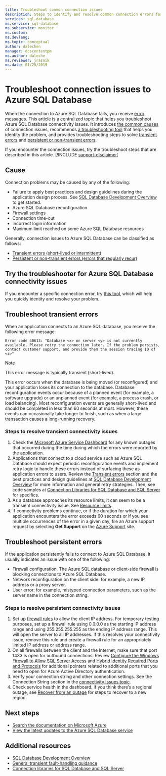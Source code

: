 ```yaml
---
title: Troubleshoot common connection issues
description: Steps to identify and resolve common connection errors for Azure SQL Database.
services: sql-database
ms.service: sql-database
ms.subservice: monitor
ms.custom:
ms.devlang: 
ms.topic: conceptual
author: dalechen
manager: dcscontentpm
ms.author: daleche
ms.reviewer: jrasnik
ms.date: 01/25/2019
---
```

# Troubleshoot connection issues to Azure SQL Database

When the connection to Azure SQL Database fails, you receive [error messages](sql-database-develop-error-messages.md). This article is a centralized topic that helps you troubleshoot Azure SQL Database connectivity issues. It introduces [the common causes](#cause) of connection issues, recommends [a troubleshooting tool](#try-the-troubleshooter-for-azure-sql-database-connectivity-issues) that helps you identity the problem, and provides troubleshooting steps to solve [transient errors](#troubleshoot-transient-errors) and [persistent or non-transient errors](#troubleshoot-persistent-errors). 

If you encounter the connection issues, try the troubleshoot steps that are described in this article.
[!INCLUDE [support-disclaimer](../../includes/support-disclaimer.md)]

## Cause

Connection problems may be caused by any of the following:

* Failure to apply best practices and design guidelines during the application design process.  See [SQL Database Development Overview](sql-database-develop-overview.md) to get started.
* Azure SQL Database reconfiguration
* Firewall settings
* Connection time-out
* Incorrect login information
* Maximum limit reached on some Azure SQL Database resources

Generally, connection issues to Azure SQL Database can be classified as follows:

* [Transient errors (short-lived or intermittent)](#troubleshoot-transient-errors)
* [Persistent or non-transient errors (errors that regularly recur)](#troubleshoot-persistent-errors)

## Try the troubleshooter for Azure SQL Database connectivity issues

If you encounter a specific connection error, try [this tool](https://support.microsoft.com/help/10085/troubleshooting-connectivity-issues-with-microsoft-azure-sql-database), which will help you quickly identity and resolve your problem.

## Troubleshoot transient errors

When an application connects to an Azure SQL database, you receive the following error message:

```
Error code 40613: "Database <x> on server <y> is not currently available. Please retry the connection later. If the problem persists, contact customer support, and provide them the session tracing ID of <z>"
```

> [!NOTE]
> This error message is typically transient (short-lived).
> 
> 

This error occurs when the database is being moved (or reconfigured) and your application loses its connection to the database. Database reconfiguration events occur because of a planned event (for example, a software upgrade) or an unplanned event (for example, a process crash, or load balancing). Most reconfiguration events are generally short-lived and should be completed in less than 60 seconds at most. However, these events can occasionally take longer to finish, such as when a large transaction causes a long-running recovery.

### Steps to resolve transient connectivity issues

1. Check the [Microsoft Azure Service Dashboard](https://azure.microsoft.com/status) for any known outages that occurred during the time during which the errors were reported by the application.
2. Applications that connect to a cloud service such as Azure SQL Database should expect periodic reconfiguration events and implement retry logic to handle these errors instead of surfacing these as application errors to users. Review the [Transient errors](sql-database-connectivity-issues.md) section and the best practices and design guidelines at [SQL Database Development Overview](sql-database-develop-overview.md) for more information and general retry strategies. Then, see code samples at [Connection Libraries for SQL Database and SQL Server](sql-database-libraries.md) for specifics.
3. As a database approaches its resource limits, it can seem to be a transient connectivity issue. See [Resource limits](sql-database-resource-limits-database-server.md#what-happens-when-database-resource-limits-are-reached).
4. If connectivity problems continue, or if the duration for which your application encounters the error exceeds 60 seconds or if you see multiple occurrences of the error in a given day, file an Azure support request by selecting **Get Support** on the [Azure Support](https://azure.microsoft.com/support/options) site.

## Troubleshoot persistent errors
If the application persistently fails to connect to Azure SQL Database, it usually indicates an issue with one of the following:

* Firewall configuration. The Azure SQL database or client-side firewall is blocking connections to Azure SQL Database.
* Network reconfiguration on the client side: for example, a new IP address or a proxy server.
* User error: for example, mistyped connection parameters, such as the server name in the connection string.

### Steps to resolve persistent connectivity issues
1. Set up [firewall rules](sql-database-configure-firewall-settings.md) to allow the client IP address. For temporary testing purposes, set up a firewall rule using 0.0.0.0 as the starting IP address range and using 255.255.255.255 as the ending IP address range. This will open the server to all IP addresses. If this resolves your connectivity issue, remove this rule and create a firewall rule for an appropriately limited IP address or address range. 
2. On all firewalls between the client and the Internet, make sure that port 1433 is open for outbound connections. Review [Configure the Windows Firewall to Allow SQL Server Access](https://msdn.microsoft.com/library/cc646023.aspx) and [Hybrid Identity Required Ports and Protocols](https://docs.microsoft.com/azure/active-directory/connect/active-directory-aadconnect-ports) for additional pointers related to additional ports that you need to open for Azure Active Directory authentication.
3. Verify your connection string and other connection settings. See the Connection String section in the [connectivity issues topic](sql-database-connectivity-issues.md#connections-to-sql-database).
4. Check service health in the dashboard. If you think there’s a regional outage, see [Recover from an outage](sql-database-disaster-recovery.md) for steps to recover to a new region.

## Next steps
* [Search the documentation on Microsoft Azure](https://azure.microsoft.com/search/documentation/)
* [View the latest updates to the Azure SQL Database service](https://azure.microsoft.com/updates/?service=sql-database)

## Additional resources
* [SQL Database Development Overview](sql-database-develop-overview.md)
* [General transient fault-handling guidance](../best-practices-retry-general.md)
* [Connection libraries for SQL Database and SQL Server](sql-database-libraries.md)

